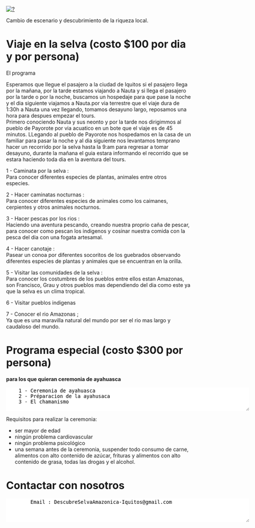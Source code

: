 <A HREF="http://?"><IMG SRC="https://viago.ca/wp-content/uploads/2018/09/Amazonie-1-768x432.jpg" ALT="?" BORDER=0></A>
	
Cambio de escenario y descubrimiento de la riqueza local.

# Viaje en la selva  (costo $100 por dia y por persona)

El programa 
 
Esperamos que llegue el pasajero a la ciudad de Iquitos si el pasajero llega por la mañana, por la tarde estamos viajando a Nauta y si llega el pasajero  por la tarde o por la noche, buscamos un hospedaje para que pase la noche y el dia siguiente viajamos a Nauta.por via terrestre que el viaje dura de 1:30h a Nauta una vez llegando, tomamos desayuno largo, reposamos una hora para despues empezar el tours.  
Primero conociendo Nauta y sus neonto y por la tarde nos dirigimmos al pueblo de Payorote por via acuatico en un bote que el viaje es de 45 minutos. LLegando al pueblo de Payorote nos hospedamos en la casa de un familiar para pasar la noche y al dia siguiente nos levantamos temprano hacer un recorrido por la selva hasta la 9:am para regresar a tomar desayuno, durante la mañana el guia estara informando el recorrido que se estara haciendo toda dia en la aventura del tours. 
	

1 - Caminata por la selva :  
 Para conocer diferentes especies de plantas, animales entre otros especies. 
	
2 - Hacer caminatas nocturnas :  
 Para conocer diferentes especies de animales como los caimanes, cerpientes y otros animales nocturnos. 
	
3 - Hacer pescas por los rios :  
 Haciendo una aventura pescando, creando nuestra proprio caña de pescar, para conocer como pescan los indigenos y cosinar nuestra comida con la pesca del dia con una fogata artesamal. 
	
4 - Hacer canotaje :  
 Pasear un conoa por diferentes socoritos de los guebrados observando diferentes especies de plantas y animales que se encuentran en la orilla. 
	
5 - Visitar las comunidades de la selva :  
 Para conocer los costumbres de los pueblos entre  ellos estan Amazonas, son Francisco, Grau y otros pueblos mas dependiendo del dia como este ya que la selva es un clima tropical. 
	
6 - Visitar pueblos indigenas 
	
7 - Conocer el rio Amazonas ;  
 Ya que es una maravilla natural del mundo por ser el rio mas largo y caudaloso del mundo. 
 
	
# Programa especial (costo $300 por persona) 
**para los que quieran ceremonia de ayahuasca**
<div id="bloc_page">
<textarea STYLE="border-style: none;" cols=80 rows=4>
	1 - Ceremonia de ayahuasca
	2 - Préparacion de la ayahusaca  
	3 - El chamanismo
</textarea>
</div> <!-- div bloc_page -->

Requisitos para realizar la ceremonia:

- ser mayor de edad
- ningún problema cardiovascular
- ningún problema psicológico
- una semana antes de la ceremonia, suspender todo consumo de carne, alimentos con alto contenido de azúcar, frituras y alimentos con alto contenido de grasa, todas las drogas y el alcohol.
	
	

# Contactar con nosotros

<textarea STYLE="border-style: none;" cols=80 rows=4>
        Email : DescubreSelvaAmazonica-Iquitos@gmail.com

</textarea>
